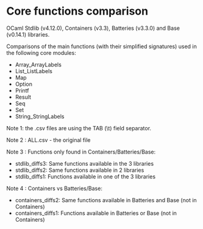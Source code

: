 # Core functions comparison

OCaml Stdlib (v4.12.0), Containers (v3.3), Batteries (v3.3.0) and Base (v0.14.1) libraries.

Comparisons of the main functions (with their simplified signatures) used in the following core modules:
- Array_ArrayLabels
- List_ListLabels
- Map
- Option
- Printf
- Result
- Seq
- Set
- String_StringLabels

Note 1: the .csv files are using the TAB (\t) field separator.

Note 2 : ALL.csv - the original file

Note 3 : Functions only found in Containers/Batteries/Base:
- stdlib_diffs3: Same functions available in the 3 libraries 
- stdlib_diffs2: Same functions available in 2 libraries 
- stdlib_diffs1: Functions available in one of the 3 libraries 

Note 4 : Containers vs Batteries/Base:
- containers_diffs2: Same functions available in Batteries and Base (not in Containers)
- containers_diffs1: Functions available in Batteries or Base (not in Containers)
